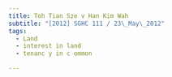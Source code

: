 ```yaml
---
title: Toh Tian Sze v Han Kim Wah
subtitle: "[2012] SGHC 111 / 23\_May\_2012"
tags:
  - Land
  - interest in land
  - tenanc y in c ommon

---
```


